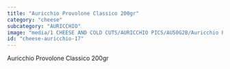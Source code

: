 ```yaml
---
title: "Auricchio Provolone Classico 200gr"
category: "cheese"
subcategory: "AURICCHIO"
image: "media/1 CHEESE AND COLD CUTS/AURICCHIO PICS/AU50G2B/Auricchio PROVOLONE CLASSICO 200gr.jpg"
id: "cheese-auricchio-17"
---
```


Auricchio Provolone Classico 200gr
